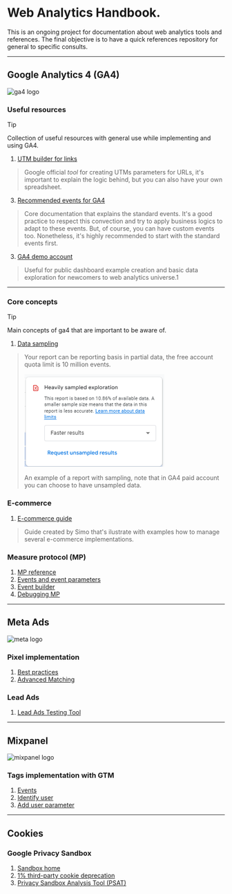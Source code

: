 # Web Analytics Handbook.
 This is an ongoing project for documentation about web analytics tools and references. 
 The final objective is to have a quick references repository for general to specific consults.

---

## Google Analytics 4 (GA4)

<p align="left">
  <img src="https://upload.wikimedia.org/wikipedia/commons/7/77/GAnalytics.svg" width="200" title="ga4 logo" alt="ga4 logo">
</p>


### Useful resources
> [!TIP]
> Collection of useful resources with general use while implementing and using GA4.

1. [UTM builder for links](https://ga-dev-tools.google/ga4/campaign-url-builder/)
  > Google official _tool_ for creating UTMs parameters for URLs, it's important to explain the logic behind, but you can also have your own spreadsheet.
3. [Recommended events for GA4](https://developers.google.com/analytics/devguides/collection/ga4/reference/events)
  > Core documentation that explains the standard events. It's a good practice to respect this convection and try to apply business logics to adapt to these events.
  > But, of course, you can have custom events too. Nonetheless, it's highly recommended to start with the standard events first.
3. [GA4 demo account](https://support.google.com/analytics/answer/6367342)
  > Useful for public dashboard example creation and basic data exploration for newcomers to web analytics universe.1

---

### Core concepts
> [!TIP]
> Main concepts of ga4 that are important to be aware of.

1. [Data sampling](https://support.google.com/analytics/answer/13331292?hl=en)
 > Your report can be reporting basis in partial data, the free account quota limit is 10 million events.
 > 
 > ![sampling](info/images/ga4/sampling.png)
 >
 > An example of a report with sampling, note that in GA4 paid account you can choose to have unsampled data.

### E-commerce

1. [E-commerce guide](https://www.simoahava.com/analytics/google-analytics-4-ecommerce-guide-google-tag-manager/#item-scoped-custom-dimensions)
  > Guide created by Simo that's ilustrate with examples how to manage several e-commerce implementations.

### Measure protocol (MP)

1. [MP reference](https://developers.google.com/analytics/devguides/collection/protocol/ga4/reference)
2. [Events and event parameters](https://developers.google.com/analytics/devguides/collection/protocol/ga4/reference/events)
3. [Event builder](https://ga-dev-tools.google/ga4/event-builder/)
4. [Debugging MP](https://www.analyticsmania.com/post/not-set-in-google-analytics-4/)
---
## Meta Ads

<p align="left">
  <img src="https://upload.wikimedia.org/wikipedia/commons/7/7b/Meta_Platforms_Inc._logo.svg" width="200" title="meta logo" alt="meta logo">
</p>

### Pixel implementation

1. [Best practices](https://www.analyticsmania.com/post/facebook-pixel-with-google-tag-manager/#send-data-to-multiple-pixels)
2. [Advanced Matching](https://developers.facebook.com/docs/meta-pixel/advanced/advanced-matching)

### Lead Ads
1. [Lead Ads Testing Tool](https://developers.facebook.com/tools/lead-ads-testing/)
---
## Mixpanel

<p align="left">
  <img src="https://upload.wikimedia.org/wikipedia/commons/b/bf/Mixpanel_Purple_-_2023.png" width="200" title="mixpanel logo" alt="mixpanel logo">
</p>

### Tags implementation with GTM

1. [Events](https://docs.mixpanel.com/docs/tracking-methods/sdks/javascript#sending-events)
2. [Identify user](https://docs.mixpanel.com/docs/tracking-methods/id-management/identifying-users)
3. [Add user parameter](https://docs.mixpanel.com/docs/tracking-methods/sdks/javascript#setting-profile-properties)
---
## Cookies
### Google Privacy Sandbox

1. [Sandbox home](https://developers.google.com/privacy-sandbox)
2. [1% third-party cookie deprecation](https://developers.google.com/privacy-sandbox/blog/cookie-countdown-2023oct)
3. [Privacy Sandbox Analysis Tool (PSAT)](https://developers.google.com/privacy-sandbox/blog/psat-announcement)
